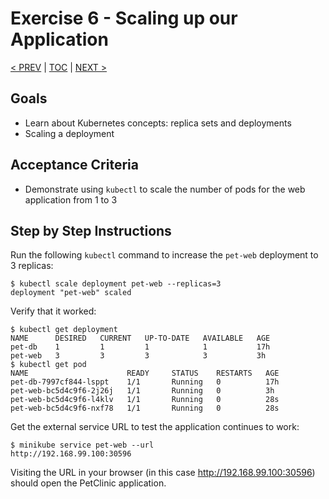 # Exercise 6 - Scaling up our Application
[< PREV](5-application-kubernetes.md) | [TOC](README.md) | [NEXT >](7-zero-downtime-deployment.md)


## Goals

* Learn about Kubernetes concepts: replica sets and deployments
* Scaling a deployment

## Acceptance Criteria

* Demonstrate using `kubectl` to scale the number of pods for the web application
from 1 to 3

## Step by Step Instructions

Run the following `kubectl` command to increase the `pet-web` deployment to 3
replicas:

```shell
$ kubectl scale deployment pet-web --replicas=3
deployment "pet-web" scaled
```

Verify that it worked:

```shell
$ kubectl get deployment
NAME      DESIRED   CURRENT   UP-TO-DATE   AVAILABLE   AGE
pet-db    1         1         1            1           17h
pet-web   3         3         3            3           3h
$ kubectl get pod
NAME                      READY     STATUS    RESTARTS   AGE
pet-db-7997cf844-lsppt    1/1       Running   0          17h
pet-web-bc5d4c9f6-2j26j   1/1       Running   0          3h
pet-web-bc5d4c9f6-l4klv   1/1       Running   0          28s
pet-web-bc5d4c9f6-nxf78   1/1       Running   0          28s
```

Get the external service URL to test the application continues to work:

```shell
$ minikube service pet-web --url
http://192.168.99.100:30596
```

Visiting the URL in your browser (in this case http://192.168.99.100:30596)
should open the PetClinic application.
